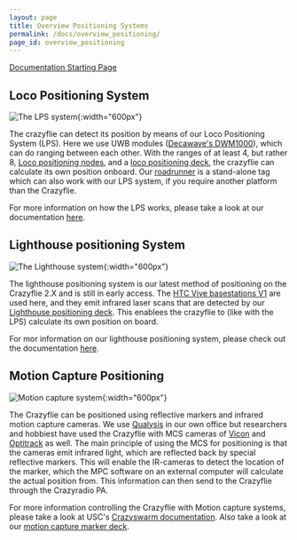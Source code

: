 ```yaml
---
layout: page
title: Overview Positioning Systems
permalink: /docs/overview_positioning/
page_id: overview_positioning
---
```

[Documentation Starting Page](/docs/)






Loco Positioning System
-----------------------
![The LPS system](/images/documentation/overview/lpssystem.png){:width="600px"}

The crazyflie can detect its position by means of our Loco Positioning System (LPS). Here we use UWB modules ([Decawave's DWM1000](https://store.bitcraze.io/collections/decks/products/motion-capture-marker-deck)), which can do ranging between each other. With the ranges of at least 4, but rather 8, [Loco positioning nodes](https://store.bitcraze.io/collections/positioning/products/loco-positioning-node), and a [loco positioning deck](https://store.bitcraze.io/collections/positioning/products/loco-positioning-deck), the crazyflie can calculate its own position onboard. Our [roadrunner](https://store.bitcraze.io/collections/positioning/products/roadrunner) is a stand-alone tag which can also work with our LPS system, if you require another platform than the Crazyflie.

For more information on how the LPS works, please take a look at our documentation [here](/docs/lps-node-firmware/master/index/).

Lighthouse positioning System
-----------------------
![The Lighthouse system](/images/documentation/overview/lighthouse.png){:width="600px"}

The lighthouse positioning system is our latest method of positioning on the Crazyflie 2.X and is still in early access. The [HTC Vive basestations V1](https://www.vive.com/us/accessory/base-station/) are used here, and they emit infrared laser scans that are detected by our [Lighthouse positioning deck](https://store.bitcraze.io/collections/positioning/products/lighthouse-positioning-deck). This enablees the crazyflie to (like with the LPS) calculate its own position on board.

For mor information on our lighthouse positioning system, please check out the documentation [here](https://wiki.bitcraze.io/doc:lighthouse:index).

Motion Capture Positioning
-----------------------
![Motion capture system](/images/documentation/overview/motioncapture.png){:width="600px"}

The Crazyflie can be positioned using reflective markers and infrared motion capture cameras. We use [Qualysis](https://www.qualisys.com/) in our own office but researchers and hobbiest have used the Crazyflie with MCS cameras of [Vicon](https://www.vicon.com/) and [Optitrack](https://optitrack.com/) as well. The main principle of using the MCS for positioning is that the cameras emit infrared light, which are reflected back by special reflective markers. This will enable the IR-cameras to detect the location of the marker, which the MPC software on an external computer will calculate the actual position from. This information can then send to the Crazyflie through the Crazyradio PA. 

For more information controlling the Crazyflie with Motion capture systems, please take a look at USC's [Crazyswarm documentation](https://crazyswarm.readthedocs.io/en/latest/). Also take a look at our [motion capture marker deck](https://store.bitcraze.io/collections/decks/products/motion-capture-marker-deck).

